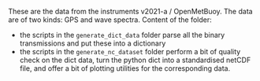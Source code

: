 These are the data from the instruments v2021-a / OpenMetBuoy. The data are of two kinds: GPS and wave spectra. Content of the folder:

- the scripts in the ```generate_dict_data``` folder parse all the binary transmissions and put these into a dictionary
- the scripts in the ```generate_nc_dataset``` folder perform a bit of quality check on the dict data, turn the python dict into a standardised netCDF file, and offer a bit of plotting utilities for the corresponding data.
